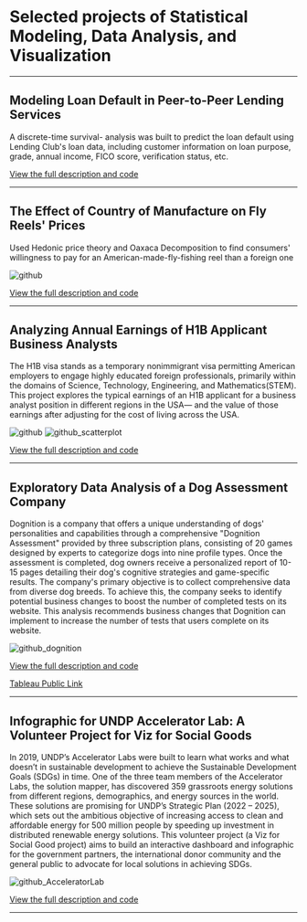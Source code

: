 # Selected projects of Statistical Modeling, Data Analysis, and Visualization

---
## Modeling Loan Default in Peer-to-Peer Lending Services

A discrete-time survival- analysis was built to predict the loan default using Lending Club's loan data, including customer information on loan purpose, grade, annual income, FICO score, verification status, etc. 

 [View the full description and code](https://github.com/nigar-sultana1123/Modeling-Default)

---
## The Effect of Country of Manufacture on Fly Reels' Prices

Used Hedonic price theory and Oaxaca Decomposition to find consumers' willingness to pay for an American-made-fly-fishing reel than a foreign one

![github](https://github.com/nigar-sultana1123/nigar-sultana1123.github.io/assets/54599352/b05a63b9-f07d-4c4f-9599-a417ec48b950)

[View the full description and code](https://nigar-sultana1123.github.io/Regression/)

 ---

## Analyzing Annual Earnings of H1B Applicant Business Analysts

The H1B visa stands as a temporary nonimmigrant visa permitting American employers to engage highly educated foreign professionals, primarily within the domains of Science, Technology, Engineering, and Mathematics(STEM). This project explores the typical earnings of an H1B applicant for a business analyst position in different regions in the USA— and the value of those earnings after adjusting for the cost of living across the USA.

![github](https://github.com/nigar-sultana1123/nigar-sultana1123.github.io/assets/54599352/519c16a6-5778-4a09-9472-36f347eea82a)
![github_scatterplot](https://github.com/nigar-sultana1123/nigar-sultana1123.github.io/assets/54599352/f06d299e-f8b6-4b92-b4b0-ba910d263ad5)

[View the full description and code](https://nigar-sultana1123.github.io/Exploratory-Data-Analysis/)

---

## Exploratory Data Analysis of a Dog Assessment Company

Dognition is a company that offers a unique understanding of dogs' personalities and capabilities through a comprehensive "Dognition Assessment" provided by three subscription plans, consisting of 20 games designed by experts to categorize dogs into nine profile types. Once the assessment is completed, dog owners receive a personalized report of 10-15 pages detailing their dog's cognitive strategies and game-specific results. The company's primary objective is to collect comprehensive data from diverse dog breeds. To achieve this, the company seeks to identify potential business changes to boost the number of completed tests on its website. This analysis recommends business changes that Dognition can implement to increase the number of tests that users complete on its website.

![github_dognition](https://github.com/nigar-sultana1123/nigar-sultana1123.github.io/assets/54599352/b7e25ca0-e80b-4885-b483-45ef01e1e91b)

[View the full description and code](https://nigar-sultana1123.github.io/Dognition/)

[Tableau Public Link](https://public.tableau.com/app/profile/nigar.sultana4615/viz/ExploratoryDashboard_16933410206890/Dashboard3)

---

## Infographic for UNDP Accelerator Lab: A Volunteer Project for Viz for Social Goods 

In 2019, UNDP’s Accelerator Labs were built to learn what works and what doesn’t in sustainable development to achieve the Sustainable Development Goals (SDGs) in time. One of the three team members of the Accelerator Labs, the solution mapper, has discovered 359 grassroots energy solutions from different regions, demographics, and energy sources in the world. These solutions are promising for UNDP’s Strategic Plan (2022 – 2025), which sets out the ambitious objective of increasing access to clean and affordable energy for 500 million people by speeding up investment in distributed renewable energy solutions. This volunteer project (a Viz for Social Good project) aims to build an interactive dashboard and infographic for the government partners, the international donor community and the general public to advocate for local solutions in achieving SDGs.

![github_AcceleratorLab](https://github.com/nigar-sultana1123/nigar-sultana1123.github.io/assets/54599352/47923eb1-2f5f-478c-a674-e2e92560458f)

[View the full description and code](https://nigar-sultana1123.github.io/UNDP_Accelerator_Lab/)

---




